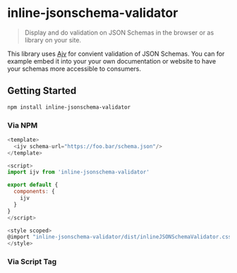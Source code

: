 # inline-jsonschema-validator

> Display and do validation on JSON Schemas in the browser or as library on your site.

This library uses [Ajv](https://github.com/epoberezkin/ajv) for convient validation of JSON Schemas. You can for example embed it into your your own documentation or website to have your schemas more accessible to consumers.

## Getting Started

```bash
npm install inline-jsonschema-validator
```

### Via NPM

```js
<template>
  <ijv schema-url="https://foo.bar/schema.json"/>
</template>

<script>
import ijv from 'inline-jsonschema-validator'

export default {
  components: {
    ijv
  }
}
</script>

<style scoped>
@import "inline-jsonschema-validator/dist/inlineJSONSchemaValidator.css";
</style>
```

### Via Script Tag
